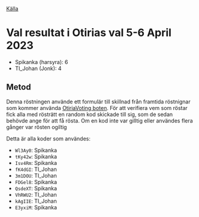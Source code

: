 [Källa](https://docs.google.com/spreadsheets/d/119Hdbirsr_TJsir-U2X8NRsCHM4M1TjozK8zR-nsa2k/edit?usp=sharing)

# Val resultat i Otirias val 5-6 April 2023

- Spikanka (harsyra): 6
- TI_Johan (Jonk): 4

## Metod

Denna röstningen använde ett formulär till skillnad från framtida röstnignar som kommer använda [OtiriaVoting boten](../röstning).
För att verifiera vem som röstar fick alla med rösträtt en random kod skickade till sig, som de sedan behövde ange för att få rösta. Om en kod inte var gilltig eller användes flera gånger var rösten ogiltig

Detta är alla koder som användes:

- `Wl3Ay0`: Spikanka
- `tKy42w`: Spikanka
- `Isv4Rm`: Spikanka
- `fK4dGI`: TI_Johan
- `3m1DOU`: TI_Johan
- `FDGel8`: Spikanka
- `QsdeXT`: Spikanka
- `VhRWU2`: TI_Johan
- `kAgIIE`: TI_Johan
- `E3yxiM`: Spikanka
